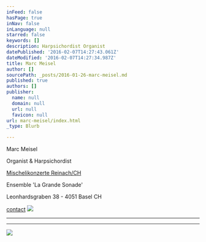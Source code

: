 ```yaml
---
inFeed: false
hasPage: true
inNav: false
inLanguage: null
starred: false
keywords: []
description: Harpsichordist Organist
datePublished: '2016-02-07T14:27:43.061Z'
dateModified: '2016-02-07T14:27:34.987Z'
title: Marc Meisel
author: []
sourcePath: _posts/2016-01-26-marc-meisel.md
published: true
authors: []
publisher:
  name: null
  domain: null
  url: null
  favicon: null
url: marc-meisel/index.html
_type: Blurb

---
```

Marc Meisel 

Organist & Harpsichordist

[Mischelikonzerte Reinach/CH][0]

Ensemble 'La Grande Sonade'

Leonhardsgraben 38 - 4051 Basel CH

[contact][1]
![](https://the-grid-user-content.s3-us-west-2.amazonaws.com/aa9ba392-d772-4b91-a36d-5c9438c43361.JPG)

****

****
![](https://s3-us-west-2.amazonaws.com/the-grid-img/p/9c3c4409039a2328b7d95a4b578baa80437c45db.jpg)

[0]: http://www.ref.ch/reinach/default/index/event/def_id/119441/k/02cef40fe0a332ff8bd0e3276ef9e206
[1]: mailto:marcmeisel@gmail.com